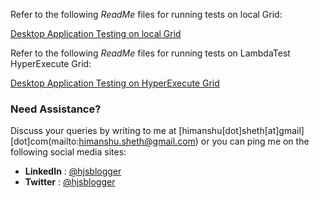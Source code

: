 Refer to the following *ReadMe* files for running tests on local Grid:

[Desktop Application Testing on local Grid](https://github.com/hjsblogger/winappdriver-desktop-app-automation/blob/main/LocalGrid/README.md)

Refer to the following *ReadMe* files for running tests on LambdaTest HyperExecute Grid:

[Desktop Application Testing on HyperExecute Grid](https://github.com/hjsblogger/winappdriver-desktop-app-automation/blob/main/RemoteGrid/README.md)

### Need Assistance? ###
Discuss your queries by writing to me at [himanshu[dot]sheth[at]gmail][dot]com(mailto:himanshu.sheth@gmail.com) or you can ping me on the following social media sites:

 - **LinkedIn** : [@hjsblogger](https://linkedin.com/in/hjsblogger)
 - **Twitter** : [@hjsblogger](https://www.twitter.com/hjsblogger)
